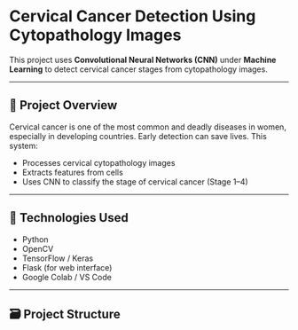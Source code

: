 # Cervical Cancer Detection Using Cytopathology Images

This project uses **Convolutional Neural Networks (CNN)** under **Machine Learning** to detect cervical cancer stages from cytopathology images.

---

## 🚀 Project Overview

Cervical cancer is one of the most common and deadly diseases in women, especially in developing countries. Early detection can save lives. This system:
- Processes cervical cytopathology images
- Extracts features from cells
- Uses CNN to classify the stage of cervical cancer (Stage 1–4)

---

## 🧠 Technologies Used

- Python
- OpenCV
- TensorFlow / Keras
- Flask (for web interface)
- Google Colab / VS Code

---

## 🗃️ Project Structure

